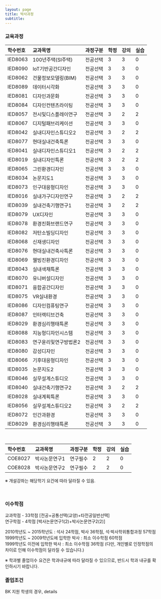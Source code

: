 ```yaml
---
layout: page
title: 박사과정
subtitle:
---
```


### 교육과정

| 학수번호 | 교과목명 | 과정구분 | 학정 | 강의 | 실습 |
| :------ |:--- | :--- | :------ |:--- | :--- |
| IED8063 | 100년주택(SI주택) | 전공선택 | 3 | 3 | 0 |
| IED8090 | IoT기반공간디자인 | 전공선택 | 3 | 3 | 0 |
| IED8062 | 건물정보모델링(BIM) | 전공선택 | 3 | 3 | 0 |
| IED8089 | 데이터시각화 | 전공선택 | 3 | 3 | 0 |
| IED8081	| 디자인과문화 | 전공선택 | 3 | 3 | 0 |
| IED8084 | 디자인컨텐츠라이팅 | 전공선택 | 3 | 3 | 0 |
| IED8057 | 전시및디스플레이연구 | 전공선택 | 3 | 2 | 2 |
| IED8067 | 디지털패브리케이션 | 전공선택 | 3 | 3 | 0 |
| IED8042 | 실내디자인스튜디오2 | 전공선택 | 3 | 2 | 2 |
| IED8077 | 현대실내건축특론	 | 전공선택 | 3 | 3 | 0 |
| IED8041 | 실내디자인스튜디오1	 | 전공선택 | 3 | 2 | 2 |
| IED8019 | 실내디자인특론 | 전공선택 | 3 | 2 | 2 |
| IED8065 | 그린환경디자인	  | 전공선택 | 3 | 3 | 0 |
| IED8034 | 논문지도1	 | 전공선택 | 3 | 3 | 0 |
| IED8073 | 인구대응형디자인 | 전공선택 | 3 | 3 | 0 |
| IED8016 | 실내가구디자인연구 | 전공선택 | 3 | 2 | 2 |
| IED8039 | 실내건축기행연구1	 | 전공선택 | 3 | 2 | 2 |
| IED8079 | UX디자인 | 전공선택 | 3 | 3 | 0 |
| IED8078 | 환경친화브랜드연구 | 전공선택 | 3 | 3 | 0 |
| IED8082 | 저탄소빌딩디자인 | 전공선택 | 3 | 3 | 0 |
| IED8068 | 신재생디자인	 | 전공선택 | 3 | 3 | 0 |
| IED8076 | 현대실내건축사특론 | 전공선택 | 3 | 3 | 0 |
| IED8069 | 웰빙친환경디자인 | 전공선택 | 3 | 3 | 0 |
| IED8043	| 실내색채특론 | 전공선택 | 3 | 3 | 0 |
| IED8070 | 유니버설디자인 | 전공선택 | 3 | 3 | 0 |
| IED8071 | 융합공간디자인 | 전공선택 | 3 | 3 | 0 |
| IED8075 | VR실내환경 | 전공선택 | 3 | 3 | 0 |
| IED8086 | 디자인컴퓨팅연구 | 전공선택 | 3 | 3 | 0 |
| IED8087 | 인터랙티브건축 | 전공선택 | 3 | 3 | 0 |
| IED8029 | 환경심리행태특론	| 전공선택 | 3 | 3 | 0 |
| IED8088 | 지능형디자인시스템 | 전공선택 | 3 | 3 | 0 |
| IED8083 | 연구윤리및연구방법론2 | 전공선택 | 3 | 3 | 0 |
| IED8080 | 감성디자인	| 전공선택 | 3 | 3 | 0 |
| IED8066 | 기후대응형디자인 | 전공선택 | 3 | 3 | 0 |
| IED8035 | 논문지도2 | 전공선택 | 3 | 3 | 0 |
| IED8046 | 실무설계스튜디오 | 전공선택 | 3 | 3 | 0 |
| IED8040 | 실내건축기행연구2 | 전공선택 | 3 | 2 | 2 |
| IED8028 | 실내계획특론 | 전공선택 | 3 | 3 | 0 |
| IED8056 | 실무설계스튜디오2 | 전공선택 | 3 | 2 | 2|
| IED8072 | 인간과환경 | 전공선택 | 3 | 3 | 0 |
| IED8029 | 환경심리행태특론 | 전공선택 | 3 | 3 | 0 |

<br>

| 학수번호 | 교과목명 | 과정구분 | 학정 | 강의 | 실습 |
| :------ |:--- | :--- | :------ |:--- | :--- |
| COE8027 | 박사논문연구1 | 연구필수 | 2 | 2 | 0 |
| COE8028 | 박사논문연구2 | 연구필수 | 2 | 2 | 0 |

※ 개설강좌는 해당학기 요건에 따라 달라질 수 있음.

<br>

### 이수학점

교과학점 - 33학점 [전공+공통선택(교양)+타전공일반선택]<br>
연구학점 - 4학점 [박사논문연구1(2)+박사논문연구2(2)]<br>

2010학년도 ~ 2015학년도 : 석사 24학점, 박사 36학점, 석·박사학위통합과정 57학점<br>
1999학년도 ~ 2009학년도에 입학한 박사 : 최소 이수학점 60학점<br>
1999학년도 이전에 입학한 박사 : 최소 이수학점 36학점 (다만, 개인별로 인정학점의 차이로 인해 이수학점이 달라질 수 있습니다.)<br>

※ 학과별 졸업이수 요건은 학과내규에 따라 달라질 수 있으므로, 반드시 학과 내규를 확인하시기 바랍니다.<br>


### 졸업조건
BK 지원 학생의 경우,
details
